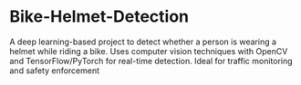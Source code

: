 # Bike-Helmet-Detection
A deep learning-based project to detect whether a person is wearing a helmet while riding a bike.
 Uses computer vision techniques with OpenCV and TensorFlow/PyTorch for real-time detection. 
                    Ideal for traffic monitoring and safety enforcement
